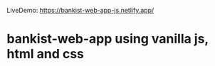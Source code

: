 LiveDemo: https://bankist-web-app-js.netlify.app/

# bankist-web-app using vanilla js, html and css
